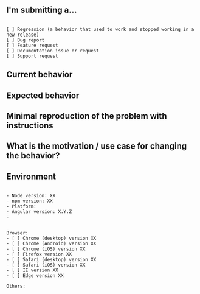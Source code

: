 <!--
Please, before to submit this issue, try to remove both your `node_modules` folder and `package-lock.json` file.
Finally, run `npm install`.
If your problem is still present, fell free to open an issue with this template.
-->

## I'm submitting a...
<!-- Check one of the following options with "x" -->
<pre><code>
[ ] Regression (a behavior that used to work and stopped working in a new release)
[ ] Bug report  <!-- Please search GitHub for a similar issue or PR before submitting -->
[ ] Feature request
[ ] Documentation issue or request
[ ] Support request
</code></pre>

## Current behavior
<!-- Describe how the issue manifests. -->


## Expected behavior
<!-- Describe what the desired behavior would be. -->


## Minimal reproduction of the problem with instructions
<!--
For bug reports please provide the *STEPS TO REPRODUCE* and if possible a *MINIMAL DEMO* of the problem -->

## What is the motivation / use case for changing the behavior?
<!-- Describe the motivation or the concrete use case. -->


## Environment

<pre><code>
- Node version: XX  <!-- run `node --version` -->
- npm version: XX  <!-- run `npm --version` -->
- Platform:  <!-- Mac, Linux, Windows -->
- Angular version: X.Y.Z
-
<!-- Check whether this is still an issue in the most recent angular-modal-gallery version -->

Browser:
- [ ] Chrome (desktop) version XX
- [ ] Chrome (Android) version XX
- [ ] Chrome (iOS) version XX
- [ ] Firefox version XX
- [ ] Safari (desktop) version XX
- [ ] Safari (iOS) version XX
- [ ] IE version XX
- [ ] Edge version XX

Others:
<!-- Anything else relevant?  Operating system version, IDE, package manager, HTTP server, ... -->
</code></pre>


<!-- This template is based on angular repository :) -->
